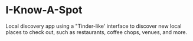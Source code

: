 # I-Know-A-Spot
Local discovery app using a "Tinder-like' interface to discover new local places to check out, such as restaurants, coffee chops, venues, and more.
